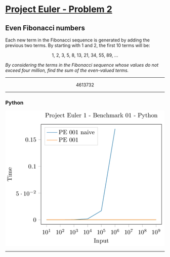 [Project Euler - Problem 2](https://projecteuler.net/problem=2)
======

Even Fibonacci numbers
-----

Each new term in the Fibonacci sequence is generated by adding the previous two
terms. By starting with 1 and 2, the first 10 terms will be:

<p align="center">
    1, 2, 3, 5, 8, 13, 21, 34, 55, 89, ...
</p>

*By considering the terms in the Fibonacci sequence whose values do not exceed
four million, find the sum of the even-valued terms.*

-----

<p align="center">
    4613732
</p>

-----

### Python

<p align="center">
    <img src=PE_002_Benchmark_01_Python.png/>
</p>

-----
